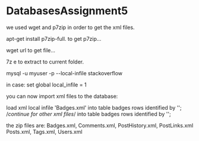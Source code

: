 # DatabasesAssignment5

we used wget and p7zip in order to get the xml files.

apt-get install p7zip-full. to get p7zip...

wget url to get file...
  
7z e <full zip file name> to extract to current folder.

mysql -u myuser -p --local-infile stackoverflow

in case: set global local_infile = 1

you can now import xml files to the database:

load xml local infile 'Badges.xml' into table badges rows identified by '<row>'; /*continue for other xml files*/
into table badges
rows identified by '<row>';
  
the zip files are: Badges.xml, Comments.xml, PostHistory.xml, PostLinks.xml Posts.xml, Tags.xml, Users.xml
